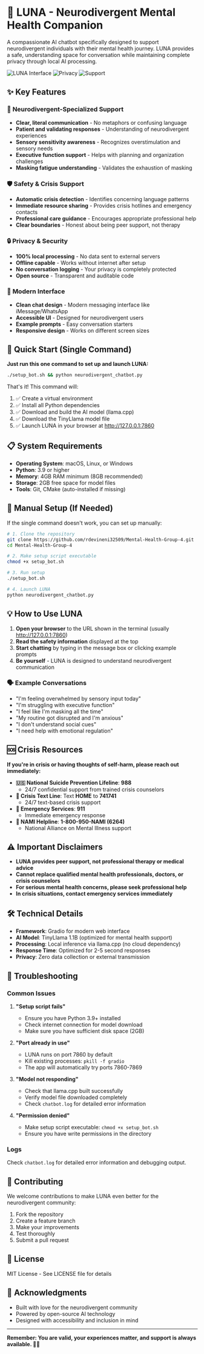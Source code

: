 # 🌙 LUNA - Neurodivergent Mental Health Companion

A compassionate AI chatbot specifically designed to support neurodivergent individuals with their mental health journey. LUNA provides a safe, understanding space for conversation while maintaining complete privacy through local AI processing.

![LUNA Interface](https://img.shields.io/badge/Interface-Modern%20Chat-blue) ![Privacy](https://img.shields.io/badge/Privacy-100%25%20Local-green) ![Support](https://img.shields.io/badge/Support-Neurodivergent%20Friendly-purple)

## ✨ Key Features

### 🧠 **Neurodivergent-Specialized Support**
- **Clear, literal communication** - No metaphors or confusing language
- **Patient and validating responses** - Understanding of neurodivergent experiences
- **Sensory sensitivity awareness** - Recognizes overstimulation and sensory needs
- **Executive function support** - Helps with planning and organization challenges
- **Masking fatigue understanding** - Validates the exhaustion of masking

### 🛡️ **Safety & Crisis Support**
- **Automatic crisis detection** - Identifies concerning language patterns
- **Immediate resource sharing** - Provides crisis hotlines and emergency contacts
- **Professional care guidance** - Encourages appropriate professional help
- **Clear boundaries** - Honest about being peer support, not therapy

### 🔒 **Privacy & Security**
- **100% local processing** - No data sent to external servers
- **Offline capable** - Works without internet after setup
- **No conversation logging** - Your privacy is completely protected
- **Open source** - Transparent and auditable code

### 💬 **Modern Interface**
- **Clean chat design** - Modern messaging interface like iMessage/WhatsApp
- **Accessible UI** - Designed for neurodivergent users
- **Example prompts** - Easy conversation starters
- **Responsive design** - Works on different screen sizes

## 🚀 Quick Start (Single Command)

**Just run this one command to set up and launch LUNA:**

```bash
./setup_bot.sh && python neurodivergent_chatbot.py
```

That's it! This command will:
1. ✅ Create a virtual environment
2. ✅ Install all Python dependencies
3. ✅ Download and build the AI model (llama.cpp)
4. ✅ Download the TinyLlama model file
5. ✅ Launch LUNA in your browser at http://127.0.0.1:7860

## 📋 System Requirements

- **Operating System**: macOS, Linux, or Windows
- **Python**: 3.9 or higher
- **Memory**: 4GB RAM minimum (8GB recommended)
- **Storage**: 2GB free space for model files
- **Tools**: Git, CMake (auto-installed if missing)

## 🔧 Manual Setup (If Needed)

If the single command doesn't work, you can set up manually:

```bash
# 1. Clone the repository
git clone https://github.com/rdevineni32509/Mental-Health-Group-4.git
cd Mental-Health-Group-4

# 2. Make setup script executable
chmod +x setup_bot.sh

# 3. Run setup
./setup_bot.sh

# 4. Launch LUNA
python neurodivergent_chatbot.py
```

## 💡 How to Use LUNA

1. **Open your browser** to the URL shown in the terminal (usually http://127.0.0.1:7860)
2. **Read the safety information** displayed at the top
3. **Start chatting** by typing in the message box or clicking example prompts
4. **Be yourself** - LUNA is designed to understand neurodivergent communication

### 🗣️ Example Conversations
- "I'm feeling overwhelmed by sensory input today"
- "I'm struggling with executive function"
- "I feel like I'm masking all the time"
- "My routine got disrupted and I'm anxious"
- "I don't understand social cues"
- "I need help with emotional regulation"

## 🆘 Crisis Resources

**If you're in crisis or having thoughts of self-harm, please reach out immediately:**

- **🇺🇸 National Suicide Prevention Lifeline**: **988**
  - 24/7 confidential support from trained crisis counselors
- **📱 Crisis Text Line**: Text **HOME** to **741741**
  - 24/7 text-based crisis support
- **🚨 Emergency Services**: **911**
  - Immediate emergency response
- **🧠 NAMI Helpline**: **1-800-950-NAMI (6264)**
  - National Alliance on Mental Illness support

## ⚠️ Important Disclaimers

- **LUNA provides peer support, not professional therapy or medical advice**
- **Cannot replace qualified mental health professionals, doctors, or crisis counselors**
- **For serious mental health concerns, please seek professional help**
- **In crisis situations, contact emergency services immediately**

## 🛠️ Technical Details

- **Framework**: Gradio for modern web interface
- **AI Model**: TinyLlama 1.1B (optimized for mental health support)
- **Processing**: Local inference via llama.cpp (no cloud dependency)
- **Response Time**: Optimized for 2-5 second responses
- **Privacy**: Zero data collection or external transmission

## 🐛 Troubleshooting

### Common Issues

1. **"Setup script fails"**
   - Ensure you have Python 3.9+ installed
   - Check internet connection for model download
   - Make sure you have sufficient disk space (2GB)

2. **"Port already in use"**
   - LUNA runs on port 7860 by default
   - Kill existing processes: `pkill -f gradio`
   - The app will automatically try ports 7860-7869

3. **"Model not responding"**
   - Check that llama.cpp built successfully
   - Verify model file downloaded completely
   - Check `chatbot.log` for detailed error information

4. **"Permission denied"**
   - Make setup script executable: `chmod +x setup_bot.sh`
   - Ensure you have write permissions in the directory

### Logs

Check `chatbot.log` for detailed error information and debugging output.

## 🤝 Contributing

We welcome contributions to make LUNA even better for the neurodivergent community:

1. Fork the repository
2. Create a feature branch
3. Make your improvements
4. Test thoroughly
5. Submit a pull request

## 📄 License

MIT License - See LICENSE file for details

## 🙏 Acknowledgments

- Built with love for the neurodivergent community
- Powered by open-source AI technology
- Designed with accessibility and inclusion in mind

---

**Remember: You are valid, your experiences matter, and support is always available. 🌙✨**

